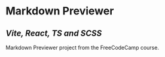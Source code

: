 # Markdown Previewer

## _Vite, React, TS and SCSS_

Markdown Previewer project from the FreeCodeCamp course.